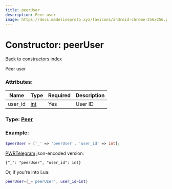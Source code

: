 ```yaml
---
title: peerUser
description: Peer user
image: https://docs.madelineproto.xyz/favicons/android-chrome-256x256.png
---
```

# Constructor: peerUser  
[Back to constructors index](index.md)



Peer user

### Attributes:

| Name     |    Type       | Required | Description |
|----------|---------------|----------|-------------|
|user\_id|[int](../types/int.md) | Yes|User ID|



### Type: [Peer](../types/Peer.md)


### Example:

```php
$peerUser = ['_' => 'peerUser', 'user_id' => int];
```  

[PWRTelegram](https://pwrtelegram.xyz) json-encoded version:

```
{"_": "peerUser", "user_id": int}
```


Or, if you're into Lua:

```lua
peerUser={_='peerUser', user_id=int}

```



